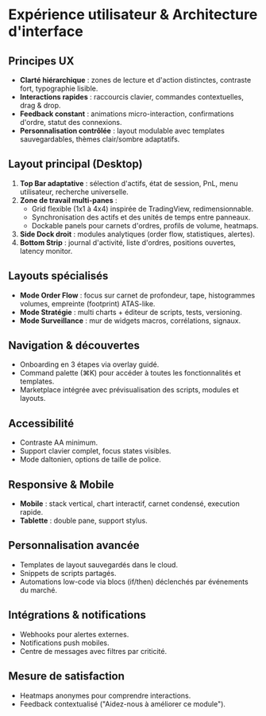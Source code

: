 # Expérience utilisateur & Architecture d'interface

## Principes UX
- **Clarté hiérarchique** : zones de lecture et d'action distinctes, contraste fort, typographie lisible.
- **Interactions rapides** : raccourcis clavier, commandes contextuelles, drag & drop.
- **Feedback constant** : animations micro-interaction, confirmations d'ordre, statut des connexions.
- **Personnalisation contrôlée** : layout modulable avec templates sauvegardables, thèmes clair/sombre adaptatifs.

## Layout principal (Desktop)
1. **Top Bar adaptative** : sélection d'actifs, état de session, PnL, menu utilisateur, recherche universelle.
2. **Zone de travail multi-panes** :
   - Grid flexible (1x1 à 4x4) inspirée de TradingView, redimensionnable.
   - Synchronisation des actifs et des unités de temps entre panneaux.
   - Dockable panels pour carnets d'ordres, profils de volume, heatmaps.
3. **Side Dock droit** : modules analytiques (order flow, statistiques, alertes).
4. **Bottom Strip** : journal d'activité, liste d'ordres, positions ouvertes, latency monitor.

## Layouts spécialisés
- **Mode Order Flow** : focus sur carnet de profondeur, tape, histogrammes volumes, empreinte (footprint) ATAS-like.
- **Mode Stratégie** : multi charts + éditeur de scripts, tests, versioning.
- **Mode Surveillance** : mur de widgets macros, corrélations, signaux.

## Navigation & découvertes
- Onboarding en 3 étapes via overlay guidé.
- Command palette (⌘K) pour accéder à toutes les fonctionnalités et templates.
- Marketplace intégrée avec prévisualisation des scripts, modules et layouts.

## Accessibilité
- Contraste AA minimum.
- Support clavier complet, focus states visibles.
- Mode daltonien, options de taille de police.

## Responsive & Mobile
- **Mobile** : stack vertical, chart interactif, carnet condensé, execution rapide.
- **Tablette** : double pane, support stylus.

## Personnalisation avancée
- Templates de layout sauvegardés dans le cloud.
- Snippets de scripts partagés.
- Automations low-code via blocs (if/then) déclenchés par événements du marché.

## Intégrations & notifications
- Webhooks pour alertes externes.
- Notifications push mobiles.
- Centre de messages avec filtres par criticité.

## Mesure de satisfaction
- Heatmaps anonymes pour comprendre interactions.
- Feedback contextualisé ("Aidez-nous à améliorer ce module").

